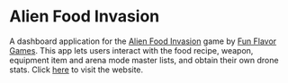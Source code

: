 # Alien Food Invasion
A dashboard application for the [Alien Food Invasion](https://play.google.com/store/apps/details?id=com.FunFlavorGames.AlienFoodInvasion)
game by [Fun Flavor Games](https://www.funflavorgames.com/). 
This app lets users interact with the food recipe, weapon, equipment item and arena mode master lists, and obtain their own drone stats.
Click [here](https://afi-help.herokuapp.com/) to visit the website.